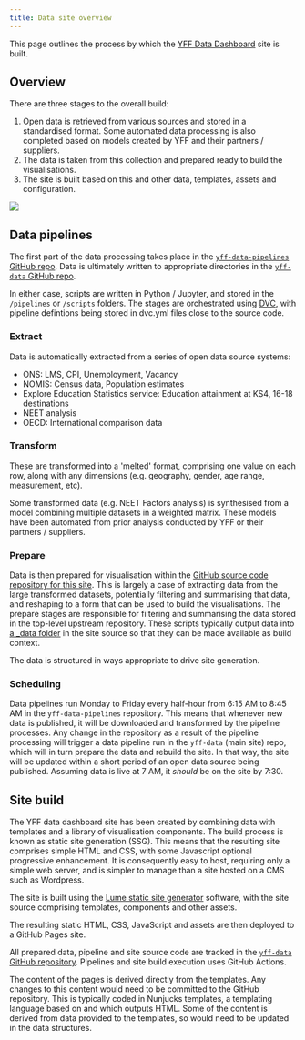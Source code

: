 ```yaml
---
title: Data site overview
---
```


This page outlines the process by which the [YFF Data Dashboard](/) site is built.

## Overview

There are three stages to the overall build:

1. Open data is retrieved from various sources and stored in a standardised format.
   Some automated data processing is also completed based on models created by YFF and
   their partners / suppliers.
2. The data is taken from this collection and prepared ready to build the visualisations.
3. The site is built based on this and other data, templates, assets and configuration.

![](/assets/images/yff-overview.png)

## Data pipelines

The first part of the data processing takes place in the
[`yff-data-pipelines` GitHub repo](https://github.com/infogr8/yff-data-pipelines).
Data is ultimately written to appropriate directories in the
[`yff-data` GitHub repo](https://github.com/infogr8/yff-data).

In either case, scripts are written in Python / Jupyter, and stored in the `/pipelines`
or `/scripts` folders.
The stages are orchestrated using [DVC](https://dvc.org), with pipeline defintions being
stored in dvc.yml files close to the source code.

### Extract

Data is automatically extracted from a series of open data source systems:

* ONS: LMS, CPI, Unemployment, Vacancy
* NOMIS: Census data, Population estimates
* Explore Education Statistics service: Education attainment at KS4, 16-18 destinations
* NEET analysis
* OECD: International comparison data

### Transform

These are transformed into a 'melted' format, comprising one value on each row, along with
any dimensions (e.g. geography, gender, age range, measurement, etc).

Some transformed data (e.g. NEET Factors analysis) is synthesised from a model combining
multiple datasets in a weighted matrix. These models have been automated from prior
analysis conducted by YFF or their partners / suppliers.

### Prepare

Data is then prepared for visualisation within the
[GitHub source code repository for this site](https://github.com/infogr8/yff-data).
This is largely a case of extracting data from the large transformed datasets, potentially
filtering and summarising that data, and reshaping to a form that can be used to build
the visualisations.
The prepare stages are responsible for filtering and summarising the data stored in the top-level upstream repository. These scripts typically output data into [a _data folder](https://lume.land/docs/creating-pages/shared-data/#the-_data-directories) in the site source so that they can be made available as build context.

The data is structured in ways appropriate to drive site generation.

### Scheduling

Data pipelines run Monday to Friday every half-hour from 6:15 AM to 8:45 AM in the
`yff-data-pipelines` repository.
This means that whenever new data is published, it will be downloaded and transformed by
the pipeline processes.
Any change in the repository as a result of the pipeline processing will trigger a data
pipeline run in the `yff-data` (main site) repo, which will in turn prepare the data and
rebuild the site.
In that way, the site will be updated within a short period of an open data source being
published. Assuming data is live at 7 AM, it _should_ be on the site by 7:30.

## Site build

The YFF data dashboard site has been created by combining data with templates and a library of visualisation components.
The build process is known as static site generation (SSG).
This means that the resulting site comprises simple HTML and CSS, with some Javascript optional progressive enhancement.
It is consequently easy to host, requiring only a simple web server, and is simpler to
manage than a site hosted on a CMS such as Wordpress.

The site is built using the [Lume static site generator](https://lume.land) software, with the site source comprising templates, components and other assets.

The resulting static HTML, CSS, JavaScript and assets are then deployed to a GitHub Pages site.

All prepared data, pipeline and site source code are tracked in the [`yff-data` GitHub repository](https://github.com/infogr8/yff-data). Pipelines and site build execution uses GitHub Actions.

The content of the pages is derived directly from the templates. Any changes to this
content would need to be committed to the GitHub repository. This is typically coded in
Nunjucks templates, a templating language based on and which outputs HTML.
Some of the content is derived from data provided to the templates, so would need to be
updated in the data structures.